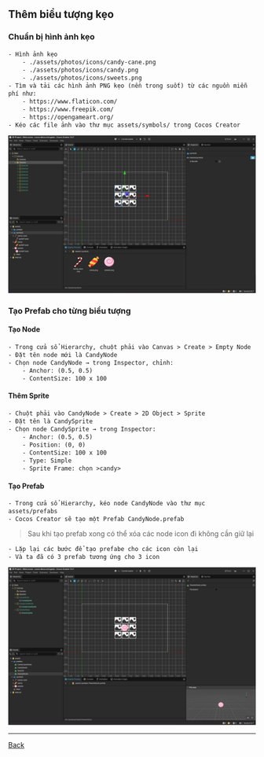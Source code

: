 
## Thêm biểu tượng kẹo

### Chuẩn bị hình ảnh kẹo

```
- Hình ảnh kẹo
    - ./assets/photos/icons/candy-cane.png
    - ./assets/photos/icons/candy.png
    - ./assets/photos/icons/sweets.png
- Tìm và tải các hình ảnh PNG kẹo (nền trong suốt) từ các nguồn miễn phí như:
    - https://www.flaticon.com/
    - https://www.freepik.com/
    - https://opengameart.org/
- Kéo các file ảnh vào thư mục assets/symbols/ trong Cocos Creator
```

![symbols](./assets/photos/add-icons/symbols.png)

### Tạo Prefab cho từng biểu tượng

#### Tạo Node

```
- Trong cửa sổ Hierarchy, chuột phải vào Canvas > Create > Empty Node
- Đặt tên node mới là CandyNode
- Chọn node CandyNode → trong Inspector, chỉnh: 
    - Anchor: (0.5, 0.5)
    - ContentSize: 100 x 100
```

#### Thêm Sprite

```
- Chuột phải vào CandyNode > Create > 2D Object > Sprite
- Đặt tên là CandySprite
- Chọn node CandySprite → trong Inspector: 
    - Anchor: (0.5, 0.5)
    - Position: (0, 0)
    - ContentSize: 100 x 100
    - Type: Simple
    - Sprite Frame: chọn >candy>
```

#### Tạo Prefab

```
- Trong cửa sổ Hierarchy, kéo node CandyNode vào thư mục assets/prefabs
- Cocos Creator sẽ tạo một Prefab CandyNode.prefab
```

> Sau khi tạo prefab xong có thể xóa các node icon đi không cần giữ lại

```
- Lặp lại các bước để tạo prefabe cho các icon còn lại
- Và ta đã có 3 prefab tương ứng cho 3 icon
```

![create-prefab-icon](./assets/photos/add-icons/create-prefab-icon.png)

***

[Back](index.md)
